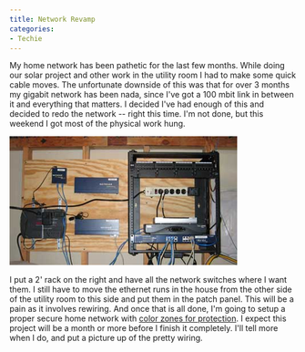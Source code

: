```yaml
---
title: Network Revamp
categories:
- Techie
---
```


My home network has been pathetic for the last few months. While doing our solar project and other work in the utility room I had to make some quick cable moves. The unfortunate downside of this was that for over 3 months my gigabit network has been nada, since I've got a 100 mbit link in between it and everything that matters.
I decided I've had enough of this and decided to redo the network -- right this time. I'm not done, but this weekend I got most of the physical work hung.

![](/assets/posts/2006/o_network-project-20060604.jpg)

I put a 2' rack on the right and have all the network switches where I want them. I still have to move the ethernet runs in the house from the other side of the utility room to this side and put them in the patch panel. This will be a pain as it involves rewiring. And once that is all done, I'm going to setup a proper secure home network with [color zones for protection](http://theory.kaos.to/blog/archives/2005/07/15/armor-your-palace-securing-your-home-and-network). I expect this project will be a month or more before I finish it completely. I'll tell more when I do, and put a picture up of the pretty wiring.
